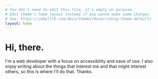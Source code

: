 ```yaml
---
# You don't need to edit this file, it's empty on purpose.
# Edit theme's home layout instead if you wanna make some changes
# See: https://jekyllrb.com/docs/themes/#overriding-theme-defaults
layout: home
---
```


Hi, there.
===

I'm a web developer with a focus on accessibility and ease of use. I also enjoy writing about the things that interest me and that might interest others, so this is where I'll do that. Thanks.
